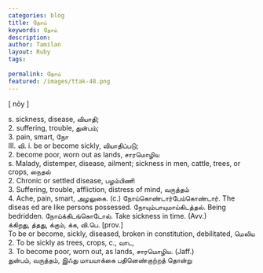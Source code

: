 ```yaml
---
categories: blog
title: நோய்
keywords: நோய்
description: 
author: Tamilan
layout: Ruby
tags: 
 
permalink: நோய்
featured: /images/ttak-48.png
---
```

  
[ nōy ]  
  
s. sickness, disease, வியாதி;  
2. suffering, trouble, துன்பம்;  
3. pain, smart, நோ  
III. வி. i. be or become sickly, வியாதிப்படு;  
2. become poor, worn out as lands, சாரமொழிய  
s. Malady, distemper, disease, ailment; sickness in men, cattle, trees, or crops, நைதல்  
2. Chronic or settled disease, பழம்பிணி  
3. Suffering, trouble, affliction, distress of mind, வருத்தம்  
4. Ache, pain, smart, அழலுகை. (c.) நோய்கொண்டார்பேய்கொண்டார். The diseas ed are like persons possessed. நோயும்பாயுமாய்கிடத்தல். Being bedridden. நோய்க்கிடங்கொடோல். Take sickness in time. (Avv.)  
க்கிறது, த்தது, க்கும், க்க, வி.பெ. [prov.]  
To be or become, sickly, diseased, broken in constitution, debilitated, மெலிய  
2. To be sickly as trees, crops, c., வாட,  
3. To become poor, worn out, as lands, சாரமொழிய. (Jaff.)  
துன்பம், வருத்தம், இஃது மாயயாக்கை பதினெண்குற்றத் தொன்று